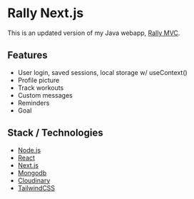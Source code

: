 # Rally Next.js

This is an updated version of my Java webapp, [Rally MVC](https://github.com/lurns/rally-mvc).

## Features

- User login, saved sessions, local storage w/ useContext()
- Profile picture
- Track workouts
- Custom messages
- Reminders
- Goal

## Stack / Technologies

- [Node.js](https://nodejs.org)
- [React](https://reactjs.org)
- [Next.js](https://nextjs.org)
- [Mongodb](https://mongodb.com)
- [Cloudinary](https://cloudinary.com)
- [TailwindCSS](https://tailwindcss.com)